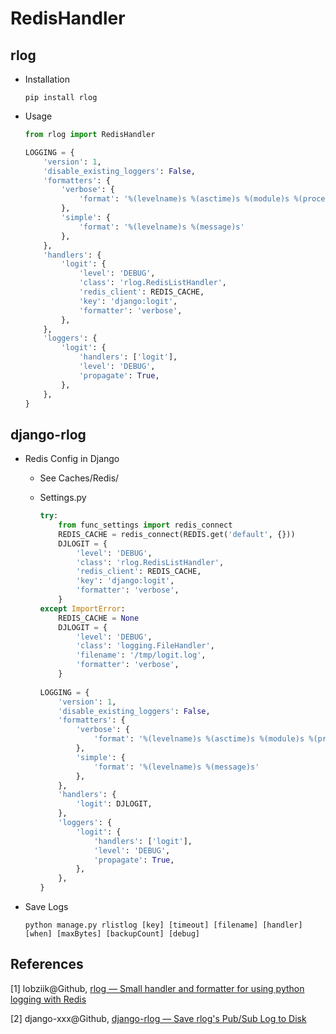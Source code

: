 # RedisHandler

## rlog

* Installation

  ```shell
  pip install rlog
  ```

* Usage

  ```python
  from rlog import RedisHandler

  LOGGING = {
      'version': 1,
      'disable_existing_loggers': False,
      'formatters': {
          'verbose': {
              'format': '%(levelname)s %(asctime)s %(module)s %(process)d %(thread)d %(message)s'
          },
          'simple': {
              'format': '%(levelname)s %(message)s'
          },
      },
      'handlers': {
          'logit': {
              'level': 'DEBUG',
              'class': 'rlog.RedisListHandler',
              'redis_client': REDIS_CACHE,
              'key': 'django:logit',
              'formatter': 'verbose',
          },
      },
      'loggers': {
          'logit': {
              'handlers': ['logit'],
              'level': 'DEBUG',
              'propagate': True,
          },
      },
  }
  ```

## django-rlog

* Redis Config in Django

  * See Caches/Redis/

  * Settings.py

    ```python
    try:
        from func_settings import redis_connect
        REDIS_CACHE = redis_connect(REDIS.get('default', {}))
        DJLOGIT = {
            'level': 'DEBUG',
            'class': 'rlog.RedisListHandler',
            'redis_client': REDIS_CACHE,
            'key': 'django:logit',
            'formatter': 'verbose',
        }
    except ImportError:
        REDIS_CACHE = None
        DJLOGIT = {
            'level': 'DEBUG',
            'class': 'logging.FileHandler',
            'filename': '/tmp/logit.log',
            'formatter': 'verbose',
        }
        
    LOGGING = {
        'version': 1,
        'disable_existing_loggers': False,
        'formatters': {
            'verbose': {
                'format': '%(levelname)s %(asctime)s %(module)s %(process)d %(thread)d %(message)s'
            },
            'simple': {
                'format': '%(levelname)s %(message)s'
            },
        },
        'handlers': {
            'logit': DJLOGIT,
        },
        'loggers': {
            'logit': {
                'handlers': ['logit'],
                'level': 'DEBUG',
                'propagate': True,
            },
        },
    }
    ```


* Save Logs

  ```shell
  python manage.py rlistlog [key] [timeout] [filename] [handler] [when] [maxBytes] [backupCount] [debug]
  ```

## References

[1] lobziik@Github, [rlog — Small handler and formatter for using python logging with Redis](https://github.com/lobziik/rlog)

[2] django-xxx@Github, [django-rlog — Save rlog's Pub/Sub Log to Disk](https://github.com/django-xxx/django-rlog)



